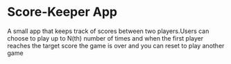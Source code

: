 # Score-Keeper App

 A small app that keeps track of scores between two players.Users can choose to play up to N(th) number of times and when the first player reaches the target score the game is over and you can reset to play another game